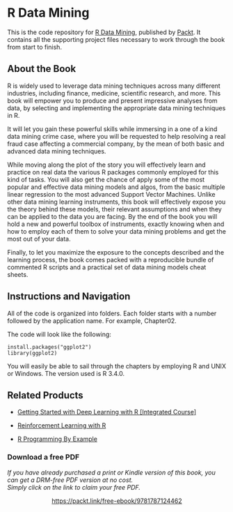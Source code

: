 


# R Data Mining
This is the code repository for [R Data Mining](https://www.packtpub.com/big-data-and-business-intelligence/r-data-mining?utm_source=github&utm_medium=repository&utm_campaign=9781787124462), published by [Packt](https://www.packtpub.com/?utm_source=github). It contains all the supporting project files necessary to work through the book from start to finish.
## About the Book
R is widely used to leverage data mining techniques across many different industries, including finance, medicine, scientific research, and more. This book will empower you to produce and present impressive analyses from data, by selecting and implementing the appropriate data mining techniques in R.

It will let you gain these powerful skills while immersing in a one of a kind data mining crime case, where you will be requested to help resolving a real fraud case affecting a commercial company, by the mean of both basic and advanced data mining techniques.

While moving along the plot of the story you will effectively learn and practice on real data the various R packages commonly employed for this kind of tasks. You will also get the chance of apply some of the most popular and effective data mining models and algos, from the basic multiple linear regression to the most advanced Support Vector Machines. Unlike other data mining learning instruments, this book will effectively expose you the theory behind these models, their relevant assumptions and when they can be applied to the data you are facing. By the end of the book you will hold a new and powerful toolbox of instruments, exactly knowing when and how to employ each of them to solve your data mining problems and get the most out of your data.

Finally, to let you maximize the exposure to the concepts described and the learning process, the book comes packed with a reproducible bundle of commented R scripts and a practical set of data mining models cheat sheets.

## Instructions and Navigation
All of the code is organized into folders. Each folder starts with a number followed by the application name. For example, Chapter02.



The code will look like the following:
```
install.packages("ggplot2")
library(ggplot2)
```

You will easily be able to sail through the chapters by employing R and UNIX or Windows.
The version used is R 3.4.0.

## Related Products
* [Getting Started with Deep Learning with R [Integrated Course]](https://www.packtpub.com/application-development/getting-started-deep-learning-r-integrated-course?utm_source=github&utm_medium=repository&utm_campaign=9781788399029)

* [Reinforcement Learning with R](https://www.packtpub.com/big-data-and-business-intelligence/reinforcement-learning-r?utm_source=github&utm_medium=repository&utm_campaign=9781788622943)

* [R Programming By Example](https://www.packtpub.com/application-development/r-programming-example?utm_source=github&utm_medium=repository&utm_campaign=9781788292542)
### Download a free PDF

 <i>If you have already purchased a print or Kindle version of this book, you can get a DRM-free PDF version at no cost.<br>Simply click on the link to claim your free PDF.</i>
<p align="center"> <a href="https://packt.link/free-ebook/9781787124462">https://packt.link/free-ebook/9781787124462 </a> </p>